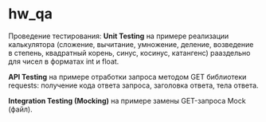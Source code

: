# hw_qa
Проведение тестирования:
**Unit Testing** на примере реализации калькулятора (сложение, вычитание, умножение, деление, возведение в степень, квадратный корень, синус, косинус, катангенс)
рааздельно для чисел в форматах int и float.

**API Testing** на примере отработки запроса методом GET библиотеки requests:
получение кода ответа запроса, заголовка ответа, тела ответа.

**Integration Testing (Mocking)** на примере замены GET-запроса Mock (файл).
